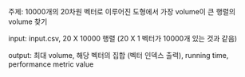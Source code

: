 주제: 10000개의 20차원 벡터로 이루어진 도형에서 가장 volume이 큰 행렬의 volume 찾기

input: input.csv, 20 X 10000 행렬 (20 X 1 벡터가 10000개 있는 것과 같음)

output: 최대 volume, 해당 벡터의 집합 (벡터 인덱스 출력), running time, performance metric value
